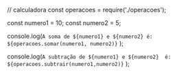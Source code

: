 // calculadora
const operacoes = require('./operacoes');

const numero1 = 10;
const numero2 = 5;

console.log(`A soma de ${numero1} e ${numero2}
    é: ${operacoes.somar(numero1, numero2)}`
);

console.log(`A subtração de ${numero1} e ${numero2} 
    é: ${operacoes.subtrair(numero1,numero2)}`
);
